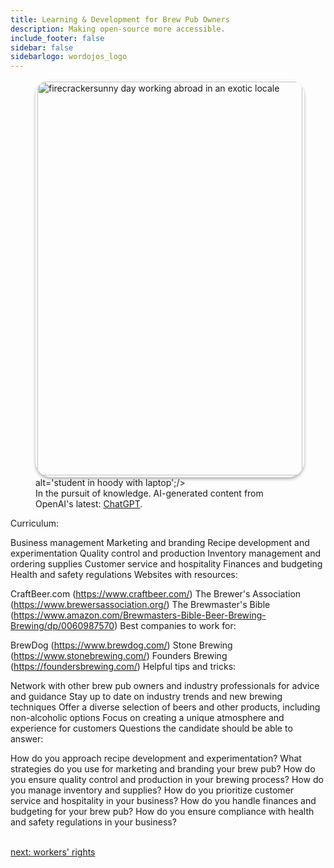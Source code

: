 ```yaml
---
title: Learning & Development for Brew Pub Owners 
description: Making open-source more accessible.
include_footer: false
sidebar: false
sidebarlogo: wordojos_logo
---
```

<figure>
    <img src='/uploads/curriculum.jpg' style="width: 100%;height: 630px;padding: 3px; box-shadow: 0 3px 5px rgba(0,0,0,.3);border-radius: 25px;overflow: hidden;border: none;" align="middle"; alt='firecrackersunny day working abroad in an exotic locale';/> alt='student in hoody with laptop';/>
    <figcaption>In the pursuit of knowledge.  AI-generated content from OpenAI's latest: <a href="https://openai.com/blog/chatgpt/" >ChatGPT</a>.</figcaption>
</figure>
<p>
Curriculum:

Business management
Marketing and branding
Recipe development and experimentation
Quality control and production
Inventory management and ordering supplies
Customer service and hospitality
Finances and budgeting
Health and safety regulations
Websites with resources:

CraftBeer.com (https://www.craftbeer.com/)
The Brewer's Association (https://www.brewersassociation.org/)
The Brewmaster's Bible (https://www.amazon.com/Brewmasters-Bible-Beer-Brewing-Brewing/dp/0060987570)
Best companies to work for:

BrewDog (https://www.brewdog.com/)
Stone Brewing (https://www.stonebrewing.com/)
Founders Brewing (https://foundersbrewing.com/)
Helpful tips and tricks:

Network with other brew pub owners and industry professionals for advice and guidance
Stay up to date on industry trends and new brewing techniques
Offer a diverse selection of beers and other products, including non-alcoholic options
Focus on creating a unique atmosphere and experience for customers
Questions the candidate should be able to answer:

How do you approach recipe development and experimentation?
What strategies do you use for marketing and branding your brew pub?
How do you ensure quality control and production in your brewing process?
How do you manage inventory and supplies?
How do you prioritize customer service and hospitality in your business?
How do you handle finances and budgeting for your brew pub?
How do you ensure compliance with health and safety regulations in your business?

<br>
<a href="https://workdojos.com/brewpub/rights">next: workers' rights</a>
</p>